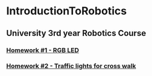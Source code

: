 # IntroductionToRobotics

## University 3rd year Robotics Course

### [Homework #1 - RGB LED](./hw1)
### [Homework #2 - Traffic lights for cross walk](./hw2)
